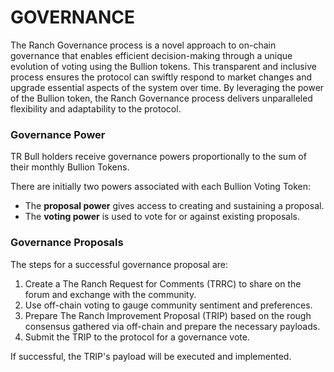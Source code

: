 # GOVERNANCE

The Ranch Governance process is a novel approach to on-chain governance that enables efficient decision-making through a unique evolution of voting using the Bullion tokens. This transparent and inclusive process ensures the protocol can swiftly respond to market changes and upgrade essential aspects of the system over time. By leveraging the power of the Bullion token, the Ranch Governance process delivers unparalleled flexibility and adaptability to the protocol.



### Governance Power

TR Bull holders receive governance powers proportionally to the sum of their monthly Bullion Tokens.

There are initially two powers associated with each Bullion Voting Token:

* The **proposal power** gives access to creating and sustaining a proposal.
* The **voting power** is used to vote for or against existing proposals.



### Governance Proposals

The steps for a successful governance proposal are:

1. Create a The Ranch Request for Comments (TRRC)  to share on the forum and exchange with the community.
2. Use off-chain voting to gauge community sentiment and preferences.
3. Prepare The Ranch Improvement Proposal (TRIP) based on the rough consensus gathered via off-chain and prepare the necessary payloads.
4. Submit the TRIP to the protocol for a governance vote.

If successful, the TRIP's payload will be executed and implemented.

